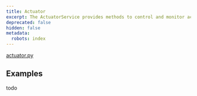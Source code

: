 ```yaml
---
title: Actuator
excerpt: The ActuatorService provides methods to control and monitor actuators.
deprecated: false
hidden: false
metadata:
  robots: index
---
```

[actuator.py](https://github.com/kscalelabs/kos/blob/master/kos-py/pykos/services/actuator.py)

## Examples

todo